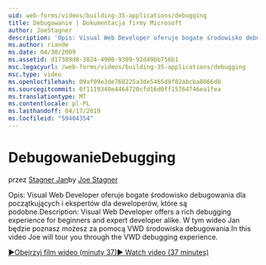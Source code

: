 ```yaml
---
uid: web-forms/videos/building-35-applications/debugging
title: Debugowanie | Dokumentacja firmy Microsoft
author: JoeStagner
description: 'Opis: Visual Web Developer oferuje bogate środowisko debugowania dla początkujących i ekspertów dla deweloperów, które są podobne. W tym filmie pokazano Jan będzie poznasz możesz za pomocą VW...'
ms.author: riande
ms.date: 04/30/2009
ms.assetid: d17389d8-3824-4900-9309-92d49bb756b1
msc.legacyurl: /web-forms/videos/building-35-applications/debugging
msc.type: video
ms.openlocfilehash: 09af09e3de768225a3de5465d8f82abcba8066d8
ms.sourcegitcommit: 0f1119340e4464720cfd16d0ff15764746ea1fea
ms.translationtype: MT
ms.contentlocale: pl-PL
ms.lasthandoff: 04/17/2019
ms.locfileid: "59404354"
---
```

# <a name="debugging"></a><span data-ttu-id="df81e-104">Debugowanie</span><span class="sxs-lookup"><span data-stu-id="df81e-104">Debugging</span></span>

<span data-ttu-id="df81e-105">przez [Stagner Jan](https://github.com/JoeStagner)</span><span class="sxs-lookup"><span data-stu-id="df81e-105">by [Joe Stagner](https://github.com/JoeStagner)</span></span>

<span data-ttu-id="df81e-106">Opis: Visual Web Developer oferuje bogate środowisko debugowania dla początkujących i ekspertów dla deweloperów, które są podobne.</span><span class="sxs-lookup"><span data-stu-id="df81e-106">Description: Visual Web Developer offers a rich debugging experience for beginners and expert developer alike.</span></span> <span data-ttu-id="df81e-107">W tym wideo Jan będzie poznasz możesz za pomocą VWD środowiska debugowania.</span><span class="sxs-lookup"><span data-stu-id="df81e-107">In this video Joe will tour you through the VWD debugging experience.</span></span>

[<span data-ttu-id="df81e-108">&#9654;Obejrzyj film wideo (minuty 37)</span><span class="sxs-lookup"><span data-stu-id="df81e-108">&#9654; Watch video (37 minutes)</span></span>](https://channel9.msdn.com/Blogs/ASP-NET-Site-Videos/debugging)
